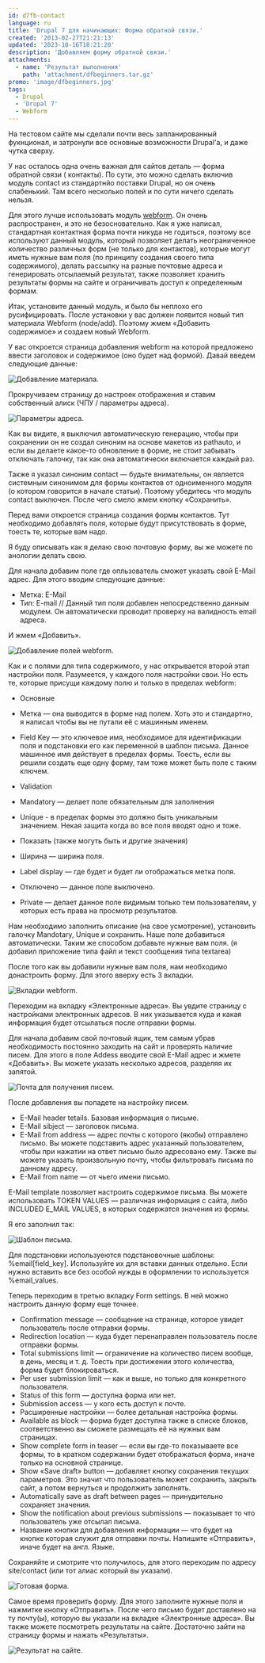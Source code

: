```yaml
---
id: d7fb-contact
language: ru
title: 'Drupal 7 для начинающих: Форма обратной связи.'
created: '2013-02-27T21:21:13'
updated: '2023-10-16T18:21:20'
description: 'Добавляем форму обратной связи.'
attachments:
  - name: 'Результат выполнения'
    path: 'attachment/dfbeginners.tar.gz'
promo: 'image/dfbeginners.jpg'
tags:
  - Drupal
  - 'Drupal 7'
  - Webform
---
```


На тестовом сайте мы сделали почти весь запланированный фукнционал, и затронули
все основные возможности Drupal'a, и даже чутка сверху.

У нас осталось одна очень важная для сайтов деталь — форма обратной связи (
контакты). По сути, это можно сделать включив модуль contact из стандартнйо
поставки Drupal, но он очень слабенький. Там всего несколько полей и по сути
ничего сделать нельзя.

Для этого лучше использовать
модуль [webform](http://drupal.org/project/webform). Он очень распространен, и
это не безосновательно. Как я уже написал, стандартная контактная форма почти
никуда не годиться, поэтому все используют данный модуль, который позволяет
делать неограниченное количество различных форм (не только для контактов),
которые могут иметь нужные вам поля (по принципу создания своего типа
содержимого), делать рассылку на разные почтовые адреса и генерировать
отсылаемый результат, также позволяет хранить результаты формы на сайте и
ограничивать доступ к определенным формам.

Итак, установите данный модуль, и было бы неплохо его русифицировать. После
установки у вас должен появится новый тип материала Webform (node/add). Поэтому
жмем «Добавить содержимое» и создаем новый Webform.

У вас откроется страница добавления webform на которой предложено ввести
заголовок и содержимое (оно будет над формой). Давай введем следующие данные:

![Добавление материала.](image/1.png)

Прокручиваем страницу до настроек отображения и ставим собственный алиск (ЧПУ /
параметры адреса).

![Параметры адреса.](image/2.png)

Как вы видите, я выключил автоматическую генерацию, чтобы при сохранении он не
создал синоним на основе макетов из pathauto, и если вы делаете какое-то
обновление в форме, не стоит забывать отключать галочку, так как она
автоматически включается каждый раз.

Также я указал синоним contact — будьте внимательны, он является системным
синонимом для формы контактов от одноименного модуля (о котором говорится в
начале статьи). Поэтому убедитесь что модуль contact выключен. После чего смело
жмем кнопку «Сохранить».

Перед вами откроется страница создания формы контактов. Тут необходимо добавлять
поля, которые будут присутствовать в форме, тоесть те, которые вам надо.

Я буду описывать как я делаю свою почтовую форму, вы же можете по анологии
делать свою.

Для начала добавим поле где опльзователь сможет указать свой E-Mail адрес. Для
этого вводим следующие данные:

- Метка: E-Mail
- Тип: E-mail // Данный тип поля добавлен непосредственно данным модулем. Он
  автоматически проводит проверку на валидность email адреса.

И жмем «Добавить».

![Добавление полей webform.](image/3.png)

Как и с полями для типа содержимого, у нас открывается второй этап настройки
поля. Разумеется, у каждого поля настройки свои. Но есть те, которые присущи
каждому полю и только в пределах webform:

- Основные
- Метка — она выводится в форме над полем. Хоть это и стандартно, я написал
  чтобы вы не путали её с машинным именем.
- Field Key — это ключевое имя, необходимое для идентификации поля и подстановки
  его как переменной в шаблон письма. Данное машинное имя действует в пределах
  формы. Тоесть, если вы решили создать еще одну форму, там тоже может быть поле
  с таким ключем.
- Validation

- Mandatory — делает поле обязательным для заполнения
- Unique - в пределах формы это должно быть уникальным значением. Некая защита
  когда во все поля вводят одно и тоже.
- Показать (также могуть быть и другие значения)

- Ширина — ширина поля.
- Label display — где будет и будет ли отображаться метка поля.
- Отключено — данное поле выключено.
- Private — делает данное поле видимым только тем пользователям, у которых есть
  права на просмотр результатов.

Нам необходимо заполнить описание (на свое усмотрение), установить галочку
Mandotary, Unique и сохранить. Наше поле добавиться автоматически. Таким же
способом добавьте нужные вам поля. (я добавил приложение типа файл и текст
сообщения типа textarea)

После того как вы добавили нужные вам поля, нам необходимо донастроить форму.
Для этого вверху есть 3 вкладки.

![Вкладки webform.](image/4.png)

Переходим на вкладку «Электронные адреса». Вы увдите страницу с настройками
электронных адресов. В них указывается куда и какая информация будет отсылаться
после отправки формы.

Для начала добавим свой почтовый ящик, тем самым убрав необходимость постоянно
заходить на сайт и проверять наличие писем. Для этого в поле Addess вводите свой
E-Mail адрес и жмете «Добавить». Вы можете указать несколько адресов, разделяя
их запятой.

![Почта для получения писем.](image/5.png)

После добавления вы попадете на настройку писем.

- E-Mail header tetails. Базовая информация о письме.
- E-Mail sibject — заголовок письма.
- E-Mail from address — адрес почты с которого (якобы) отправлено письмо. Вы
  можете подставить адрес указанный пользователем, чтобы при нажатии на ответ
  письмо было адресовано ему. Также вы можете указать произвольную почту, чтобы
  фильтровать письма по данному адресу.
- E-Mail from name — от чьего имени письмо.

E-Mail template позволяет настроить содержимое письма. Вы можете использовать
TOKEN VALUES — различная информация с сайта, либо INCLUDED E_MAIL VALUES, в
которых содержатся значения из формы.

Я его заполнил так:

![Шаблон письма.](image/6.jpg)

Для подстановки используеются подстановочные шаблоны: %email[field_key].
Используйте их для вставки данных отдельно. Если нужно вставить все без особой
нужды в оформлении то используется %email_values.

Теперь переходим в третью вкладку Form settings. В ней можно настроить данную
форму еще точнее.

- Confirmation message — сообщение на странице, которое увидет пользователь
  после отправки формы.
- Redirection location — куда будет перенаправлен пользователь после отправки
  формы.
- Total submissions limit — ограничение на количество писем вообще, в день,
  месяц и т. д. Тоесть при достижении этого количества, форма будет
  блокироваться.
- Per user submission limit — как и выше, но только для конкретного
  пользователя.
- Status of this form — доступна форма или нет.
- Submission access — у кого есть доступ к почте.
- Расширенные настройки — более детальная настройка формы.
- Available as block — форма будет доступна также в списке блоков,
  соответственно вы сможете размещать её на нужных вам страницах.
- Show complete form in teaser — если вы где-то показываете все формы, то в
  кратком содержании будет отображаться форма, иначе только на основной
  странице.
- Show «Save draft» button — добавляет кнопку сохранения текущих параметров. Это
  значит что пользователь может сохранить, закрыть сайт, а потом вернуться и
  продолжить заполнять.
- Automatically save as draft between pages — принудительно сохраняет значения.
- Show the notification about previous submissions — показывает то что
  пользователь уже отсылал письма.
- Название кнопки для добавления информации — что будет на кнопке которая служит
  для отправки почты. Напишите «Отправить», иначе будет на англ. Языке.

Сохраняйте и смотрите что получилось, для этого переходим по адресу
site/contact (или тот алиас который вы указали).

![Готовая форма.](image/7.png)

Самое время проверить форму. Для этого заполните нужные поля и нажмитке кнопку
«Отправить». После чего письмо будет доставлено на ту почту(ы), которую вы
указали на вкладке «Электронные адреса». Вы также можете посмотреть результаты
на сайте. Достаточно зайти на страницу формы и нажать «Результаты».

![Результат на сайте.](image/8.png)
